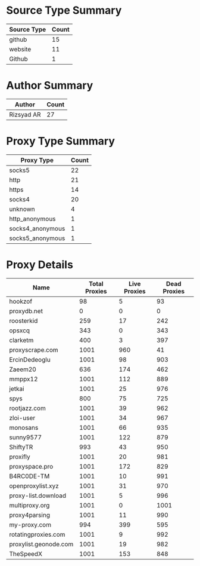 # Source Type Summary

| Source Type | Count |
|-------------|-------|
| github | 15 |
| website | 11 |
| Github | 1 |


# Author Summary

| Author | Count |
|--------|-------|
| Rizsyad AR | 27 |


# Proxy Type Summary

| Proxy Type | Count |
|------------|-------|
| socks5 | 22 |
| http | 21 |
| https | 14 |
| socks4 | 20 |
| unknown | 4 |
| http_anonymous | 1 |
| socks4_anonymous | 1 |
| socks5_anonymous | 1 |


# Proxy Details

| Name | Total Proxies | Live Proxies | Dead Proxies |
|------|---------------|--------------|---------------|
| hookzof | 98 | 5 | 93 |
| proxydb.net | 0 | 0 | 0 |
| roosterkid | 259 | 17 | 242 |
| opsxcq | 343 | 0 | 343 |
| clarketm | 400 | 3 | 397 |
| proxyscrape.com | 1001 | 960 | 41 |
| ErcinDedeoglu | 1001 | 98 | 903 |
| Zaeem20 | 636 | 174 | 462 |
| mmppx12 | 1001 | 112 | 889 |
| jetkai | 1001 | 25 | 976 |
| spys | 800 | 75 | 725 |
| rootjazz.com | 1001 | 39 | 962 |
| zloi-user | 1001 | 34 | 967 |
| monosans | 1001 | 66 | 935 |
| sunny9577 | 1001 | 122 | 879 |
| ShiftyTR | 993 | 43 | 950 |
| proxifly | 1001 | 20 | 981 |
| proxyspace.pro | 1001 | 172 | 829 |
| B4RC0DE-TM | 1001 | 10 | 991 |
| openproxylist.xyz | 1001 | 31 | 970 |
| proxy-list.download | 1001 | 5 | 996 |
| multiproxy.org | 1001 | 0 | 1001 |
| proxy4parsing | 1001 | 11 | 990 |
| my-proxy.com | 994 | 399 | 595 |
| rotatingproxies.com | 1001 | 9 | 992 |
| proxylist.geonode.com | 1001 | 19 | 982 |
| TheSpeedX | 1001 | 153 | 848 |

